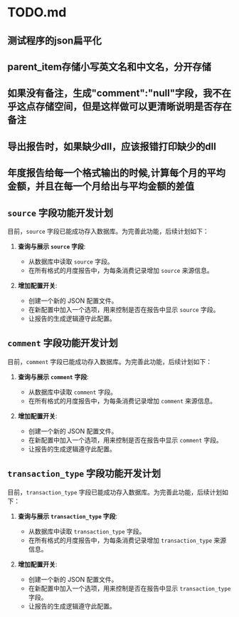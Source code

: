 # TODO.md

## 测试程序的json扁平化
## parent_item存储小写英文名和中文名，分开存储

## 如果没有备注，生成"comment":"null"字段，我不在乎这点存储空间，但是这样做可以更清晰说明是否存在备注


## 导出报告时，如果缺少dll，应该报错打印缺少的dll

## 年度报告给每一个格式输出的时候,计算每个月的平均金额，并且在每一个月给出与平均金额的差值


## `source` 字段功能开发计划

目前，`source` 字段已能成功存入数据库。为完善此功能，后续计划如下：

1.  **查询与展示 `source` 字段**:
    * 从数据库中读取 `source` 字段。
    * 在所有格式的月度报告中，为每条消费记录增加 `source` 来源信息。

2.  **增加配置开关**:
    * 创建一个新的 JSON 配置文件。
    * 在新配置中加入一个选项，用来控制是否在报告中显示 `source` 字段。
    * 让报告的生成逻辑遵守此配置。


## `comment` 字段功能开发计划

目前，`comment` 字段已能成功存入数据库。为完善此功能，后续计划如下：

1.  **查询与展示 `comment` 字段**:
    * 从数据库中读取 `comment` 字段。
    * 在所有格式的月度报告中，为每条消费记录增加 `comment` 来源信息。

2.  **增加配置开关**:
    * 创建一个新的 JSON 配置文件。
    * 在新配置中加入一个选项，用来控制是否在报告中显示 `comment` 字段。
    * 让报告的生成逻辑遵守此配置。

## `transaction_type` 字段功能开发计划

目前，`transaction_type` 字段已能成功存入数据库。为完善此功能，后续计划如下：

1.  **查询与展示 `transaction_type` 字段**:
    * 从数据库中读取 `transaction_type` 字段。
    * 在所有格式的月度报告中，为每条消费记录增加 `transaction_type` 来源信息。

2.  **增加配置开关**:
    * 创建一个新的 JSON 配置文件。
    * 在新配置中加入一个选项，用来控制是否在报告中显示 `transaction_type` 字段。
    * 让报告的生成逻辑遵守此配置。